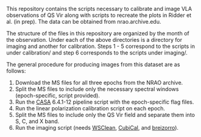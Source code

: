 This repository contains the scripts necessary to calibrate and image VLA observations of QS Vir along with scripts to recreate the plots in Ridder et al. (in prep). The data can be obtained from nrao.archive.edu.

The structure of the files in this repository are organized by the month of the observation. Under each of the above directories is a directory for imaging and another for calibration. Steps 1 - 5 correspond to the scripts in under calibration/ and step 6 corresponds to the scripts under imaging/.

The general procedure for producing images from this dataset are as follows:
1. Download the MS files for all three epochs from the NRAO archive.
2. Split the MS files to include only the necessary spectral windows (epoch-specific, script provided).
3. Run the [CASA](https://casadocs.readthedocs.io/) 6.4.1-12 pipeline script with the epoch-specific flag files.
4. Run the linear polarization calibration script on each epoch.
5. Split the MS files to include only the QS Vir field and separate them into S, C, and X band.
6. Run the imaging script (needs [WSClean](https://wsclean.readthedocs.io/), [CubiCal](https://cubical.readthedocs.io/), and [breizorro](https://github.com/ratt-ru/breizorro)).
